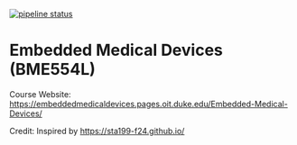 <a href="https://gitlab.oit.duke.edu/EmbeddedMedicalDevices/Embedded-Medical-Devices/-/commits/main"><img alt="pipeline status" src="https://gitlab.oit.duke.edu/EmbeddedMedicalDevices/Embedded-Medical-Devices/badges/main/pipeline.svg" /></a>

# Embedded Medical Devices (BME554L)

Course Website: https://embeddedmedicaldevices.pages.oit.duke.edu/Embedded-Medical-Devices/

Credit: Inspired by https://sta199-f24.github.io/